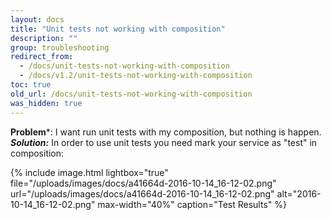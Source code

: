 ```yaml
---
layout: docs
title: "Unit tests not working with composition"
description: ""
group: troubleshooting
redirect_from:
  - /docs/unit-tests-not-working-with-composition
  - /docs/v1.2/unit-tests-not-working-with-composition
toc: true
old_url: /docs/unit-tests-not-working-with-composition
was_hidden: true
---
```

**Problem***: I want run unit tests with my composition, but nothing is happen.
***Solution:*** In order to use unit tests you need mark your service as "test" in composition:

{% include 
image.html 
lightbox="true" 
file="/uploads/images/docs/a41664d-2016-10-14_16-12-02.png" 
url="/uploads/images/docs/a41664d-2016-10-14_16-12-02.png"
alt="2016-10-14_16-12-02.png" 
max-width="40%"
caption="Test Results"
%}
